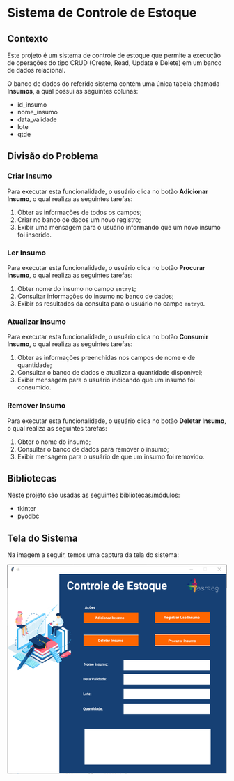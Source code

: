 # Sistema de Controle de Estoque

## Contexto

Este projeto é um sistema de controle de estoque que permite a execução
de operações do tipo CRUD (Create, Read, Update e Delete) em um banco de
dados relacional.

O banco de dados do referido sistema contém uma única tabela chamada
__Insumos__, a qual possui as seguintes colunas:

- id_insumo
- nome_insumo
- data_validade
- lote
- qtde



## Divisão do Problema

### Criar Insumo

Para executar esta funcionalidade, o usuário clica no botão __Adicionar Insumo__,
o qual realiza as seguintes tarefas:

1. Obter as informações de todos os campos;
2. Criar no banco de dados um novo registro;
3. Exibir uma mensagem para o usuário informando que um novo insumo foi inserido.


### Ler Insumo

Para executar esta funcionalidade, o usuário clica no botão __Procurar Insumo__,
o qual realiza as seguintes tarefas:

1. Obter nome do insumo no campo `entry1`;
2. Consultar informações do insumo no banco de dados;
3. Exibir os resultados da consulta para o usuário no campo `entry0`.


### Atualizar Insumo

Para executar esta funcionalidade, o usuário clica no botão __Consumir Insumo__,
o qual realiza as seguintes tarefas:

1. Obter as informações preenchidas nos campos de nome e de quantidade;
2. Consultar o banco de dados e atualizar a quantidade disponível;
3. Exibir mensagem para o usuário indicando que um insumo foi consumido.

### Remover Insumo

Para executar esta funcionalidade, o usuário clica no botão __Deletar Insumo__,
o qual realiza as seguintes tarefas:

1. Obter o nome do insumo;
2. Consultar o banco de dados para remover o insumo;
3. Exibir mensagem para o usuário de que um insumo foi removido.

## Bibliotecas

Neste projeto são usadas as seguintes bibliotecas/módulos:

- tkinter
- pyodbc

## Tela do Sistema

Na imagem a seguir, temos uma captura da tela do sistema:

![Captura da Tela do Sistema](tela-do-sistema.png)